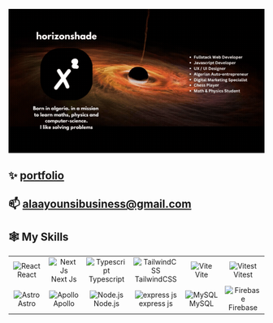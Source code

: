 ![I am GitHub Readme Generator's creator](https://raw.githubusercontent.com/Alaa-Younsi/Alaa-Younsi/main/info.gif)

## ✨ [ portfolio](https://alaa-younsi.github.io/Portfolio/)

## 📫 alaayounsibusiness@gmail.com

## 🕸️ My Skills

<div align="center">
  <table>
    <tbody>
      <tr>
        <td align="center" width="96">
          <img src="https://upload.wikimedia.org/wikipedia/commons/thumb/a/a7/React-icon.svg/768px-React-icon.svg.png" width="48" height="48" alt="React">
          <br>React
        </td>
        <td align="center" width="96">
          <img src="https://assets.vercel.com/image/upload/v1662130559/nextjs/Icon_light_background.png" width="48" height="48" alt="Next Js">
          <br>Next Js
        </td>
        <td align="center" width="96">
          <img src="https://www.vectorlogo.zone/logos/typescriptlang/typescriptlang-icon.svg" width="48" height="48" alt="Typescript">
          <br>Typescript
        </td>
        <td align="center" width="96">
          <img src="https://www.vectorlogo.zone/logos/tailwindcss/tailwindcss-icon.svg" width="48" height="48" alt="TailwindCSS">
          <br>TailwindCSS
        </td>
        <td align="center" width="96">
          <img src="https://res.cloudinary.com/dzph5or6i/image/upload/v1722241568/logo-with-shadow_wjf6mc.png" width="48" height="48" alt="Vite">
          <br>Vite
        </td>
        <td align="center" width="96">
          <img src="https://res.cloudinary.com/dzph5or6i/image/upload/v1722242215/vitest-logo-9ADDA575A5-seeklogo.com_b0ox2c.png" width="48" height="48" alt="Vitest">
          <br>Vitest
        </td>
      </tr>
      <tr>
        <td align="center" width="96">
          <img src="https://upload.vectorlogo.zone/logos/astrobuild/images/6e57e95c-f489-4183-b493-d2c47b173fa6.svg" width="48" height="48" alt="Astro">
          <br>Astro
        </td>
        <td align="center" width="96">
          <img src="https://res.cloudinary.com/dzph5or6i/image/upload/v1722242217/apollo-icon-512x512-xs5t5onq_yfh6xz.png" width="48" height="48" alt="Apollo">
          <br>Apollo
        </td>
        <td align="center" width="96">
          <img src="https://www.vectorlogo.zone/logos/nodejs/nodejs-icon.svg" width="48" height="48" alt="Node.js">
          <br>Node.js
        </td>
           <td align="center" width="96">
          <img src="https://www.vectorlogo.zone/logos/expressjs/expressjs-icon.svg" width="48" height="48" alt="express js">
          <br>express js
        </td>
        <td align="center" width="96">
          <img src="https://www.vectorlogo.zone/logos/mysql/mysql-icon.svg" width="48" height="48" alt="MySQL">
          <br>MySQL
        </td>
        <td align="center" width="96">
          <img src="https://res.cloudinary.com/dzph5or6i/image/upload/v1722242949/png-transparent-firebase-google-google-i-o-icon_bdnsfv.png" width="48" height="48" alt="Firebase">
          <br>Firebase
        </td>
      </tr>
    </tbody>
  </table>
</div>
